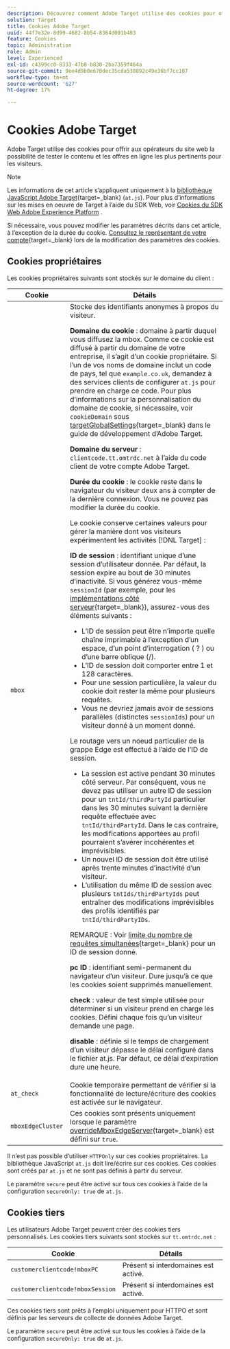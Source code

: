 ```yaml
---
description: Découvrez comment Adobe Target utilise des cookies pour offrir aux opérateurs de sites web la possibilité de tester le contenu et les offres en ligne les plus pertinents pour les visiteurs.
solution: Target
title: Cookies Adobe Target
uuid: 44f7e32e-8d99-4682-8b54-8364d001b403
feature: Cookies
topic: Administration
role: Admin
level: Experienced
exl-id: c4399cc0-8333-47b8-b830-2ba7359f464a
source-git-commit: 9ee4d9b0e670dec35cda530892c49e36bf7cc107
workflow-type: tm+mt
source-wordcount: '627'
ht-degree: 17%

---
```


# Cookies Adobe Target

Adobe Target utilise des cookies pour offrir aux opérateurs du site web la possibilité de tester le contenu et les offres en ligne les plus pertinents pour les visiteurs.

>[!NOTE]
>
>Les informations de cet article s’appliquent uniquement à la [bibliothèque JavaScript Adobe Target](https://experienceleague.adobe.com/docs/target-dev/developer/client-side/at-js-implementation/functions-overview/targetglobalsettings.html){target=_blank} (`at.js`). Pour plus d’informations sur les mises en oeuvre de Target à l’aide du SDK Web, voir [Cookies du SDK Web Adobe Experience Platform](web-sdk.md) .
>
>Si nécessaire, vous pouvez modifier les paramètres décrits dans cet article, à l’exception de la durée du cookie. [Consultez le représentant de votre compte](https://experienceleague.adobe.com/docs/target/using/cmp-resources-and-contact-information.html){target=_blank} lors de la modification des paramètres des cookies.

## Cookies propriétaires

Les cookies propriétaires suivants sont stockés sur le domaine du client :

| Cookie | Détails |
| --- | --- |
| `mbox` | Stocke des identifiants anonymes à propos du visiteur.<P>**Domaine du cookie** : domaine à partir duquel vous diffusez la mbox. Comme ce cookie est diffusé à partir du domaine de votre entreprise, il s’agit d’un cookie propriétaire. Si l’un de vos noms de domaine inclut un code de pays, tel que `example.co.uk`, demandez à des services clients de configurer `at.js` pour prendre en charge ce code. Pour plus d’informations sur la personnalisation du domaine de cookie, si nécessaire, voir `cookieDomain` sous [targetGlobalSettings](https://experienceleague.adobe.com/docs/target-dev/developer/client-side/at-js-implementation/functions-overview/targetglobalsettings.html){target=_blank} dans le guide de développement d’Adobe Target.<P>**Domaine du serveur** : `clientcode.tt.omtrdc.net` à l’aide du code client de votre compte Adobe Target.<P>**Durée du cookie** : le cookie reste dans le navigateur du visiteur deux ans à compter de la dernière connexion. Vous ne pouvez pas modifier la durée du cookie.<P>Le cookie conserve certaines valeurs pour gérer la manière dont vos visiteurs expérimentent les activités [!DNL Target] :<P>**ID de session** : identifiant unique d’une session d’utilisateur donnée. Par défaut, la session expire au bout de 30 minutes d’inactivité. Si vous générez vous-même `sessionId` (par exemple, pour les [implémentations côté serveur](https://experienceleague.adobe.com/docs/target-dev/developer/server-side/server-side-overview.html){target=_blank}), assurez-vous des éléments suivants :<ul><li>L’ID de session peut être n’importe quelle chaîne imprimable à l’exception d’un espace, d’un point d’interrogation ( ? ) ou d’une barre oblique (/).</li><li>L’ID de session doit comporter entre 1 et 128 caractères.</li><li>Pour une session particulière, la valeur du cookie doit rester la même pour plusieurs requêtes.</li><li>Vous ne devriez jamais avoir de sessions parallèles (distinctes `sessionIds`) pour un visiteur donné à un moment donné.</li></ul>Le routage vers un noeud particulier de la grappe Edge est effectué à l’aide de l’ID de session.<ul><li>La session est active pendant 30 minutes côté serveur. Par conséquent, vous ne devez pas utiliser un autre ID de session pour un `tntId/thirdPartyId` particulier dans les 30 minutes suivant la dernière requête effectuée avec `tntId/thirdPartyId`. Dans le cas contraire, les modifications apportées au profil pourraient s’avérer incohérentes et imprévisibles.</li><li>Un nouvel ID de session doit être utilisé après trente minutes d’inactivité d’un visiteur.</li><li>L’utilisation du même ID de session avec plusieurs `tntIds/thirdPartyIds` peut entraîner des modifications imprévisibles des profils identifiés par `tntId/thirdPartyIDs`.</li></ul>REMARQUE : Voir [limite du nombre de requêtes simultanées](https://experienceleague.adobe.com/docs/target/using/troubleshoot/target-limits.html#content-delivery){target=_blank} pour un ID de session donné.<P>**pc ID** : identifiant semi-permanent du navigateur d’un visiteur. Dure jusqu’à ce que les cookies soient supprimés manuellement.<P>**check** : valeur de test simple utilisée pour déterminer si un visiteur prend en charge les cookies. Défini chaque fois qu’un visiteur demande une page.<P>**disable** : définie si le temps de chargement d’un visiteur dépasse le délai configuré dans le fichier at.js. Par défaut, ce délai d’expiration dure une heure. |
| `at_check` | Cookie temporaire permettant de vérifier si la fonctionnalité de lecture/écriture des cookies est activée sur le navigateur. |
| `mboxEdgeCluster` | Ces cookies sont présents uniquement lorsque le paramètre [overrideMboxEdgeServer](https://experienceleague.adobe.com/docs/target-dev/developer/client-side/at-js-implementation/functions-overview/targetglobalsettings.html){target=_blank} est défini sur `true`. |

Il n’est pas possible d’utiliser `HTTPOnly` sur ces cookies propriétaires. La bibliothèque JavaScript `at.js` doit lire/écrire sur ces cookies. Ces cookies sont créés par `at.js` et ne sont pas définis à partir du serveur.

Le paramètre `secure` peut être activé sur tous ces cookies à l’aide de la configuration `secureOnly: true` de `at.js`.

## Cookies tiers

Les utilisateurs Adobe Target peuvent créer des cookies tiers personnalisés. Les cookies tiers suivants sont stockés sur `tt.omtrdc.net` :

| Cookie | Détails |
| --- | --- |
| `customerclientcode!mboxPC` | Présent si interdomaines est activé. |
| `customerclientcode!mboxSession` | Présent si interdomaines est activé. |

Ces cookies tiers sont prêts à l’emploi uniquement pour HTTPO et sont définis par les serveurs de collecte de données Adobe Target.

Le paramètre `secure` peut être activé sur tous les cookies à l’aide de la configuration `secureOnly: true` de `at.js`.
